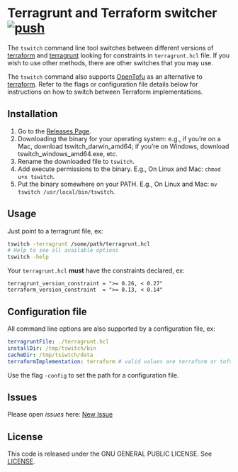 # Terragrunt and Terraform switcher [![push](https://github.com/gmcoringa/tswitch/workflows/push/badge.svg?branch=main&event=push)](https://github.com//gmcoringa/tswitch/actions)

The `tswitch` command line tool switches between different versions of [terraform](https://www.terraform.io/) and [terragrunt](https://terragrunt.gruntwork.io/) looking for constraints in `terragrunt.hcl` file. If you wish to use other methods, there are other switches that you may use.

The `tswitch` command also supports [OpenTofu](https://github.com/opentofu/opentofu) as an alternative to [terraform](https://www.terraform.io/). Refer to the flags or configuration file details below for instructions on how to switch between Terraform implementations.

## Installation

1. Go to the [Releases Page](https://github.com/gmcoringa/tswitch/releases).
2. Downloading the binary for your operating system: e.g., if you’re on a Mac, download tswitch_darwin_amd64; if you’re on Windows, download tswitch_windows_amd64.exe, etc.
3. Rename the downloaded file to `tswitch`.
4. Add execute permissions to the binary. E.g., On Linux and Mac: `chmod u+x tswitch`.
5. Put the binary somewhere on your PATH. E.g., On Linux and Mac: `mv tswitch /usr/local/bin/tswitch`.

## Usage

Just point to a terragrunt file, ex:
```bash
tswitch -terragrunt /some/path/terragrunt.hcl
# Help to see all available options
tswitch -help
```

Your `terragrunt.hcl` **must** have the constraints declared, ex:
```
terragrunt_version_constraint = ">= 0.26, < 0.27"
terraform_version_constraint  = ">= 0.13, < 0.14"
```

## Configuration file

All command line options are also supported by a configuration file, ex:
```yaml
terragruntFile: ./terragrunt.hcl
installDir: /tmp/tswitch/bin
cacheDir: /tmp/tsiwtch/data
terraformImplementation: terraform # valid values are terraform or tofu
```

Use the flag `-config` to set the path for a configuration file.

## Issues

Please open  *issues* here:  [New Issue](https://github.com/gmcoringa/tswitch/issues)

## License

This code is released under the GNU GENERAL PUBLIC LICENSE. See [LICENSE](LICENSE).
